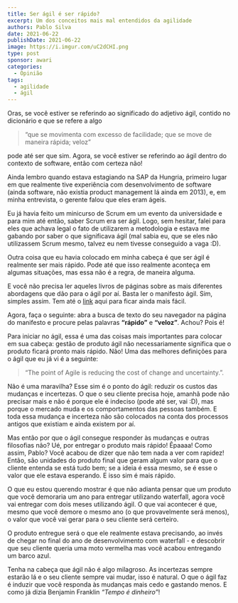```yaml
---
title: Ser ágil é ser rápido?
excerpt: Um dos conceitos mais mal entendidos da agilidade
authors: Pablo Silva
date: 2021-06-22
publishDate: 2021-06-22
image: https://i.imgur.com/uC2dCHI.png
type: post
sponsor: awari
categories:
  - Opinião
tags:
  - agilidade
  - ágil
---
```


Oras, se você estiver se referindo ao significado do adjetivo ágil, contido no dicionário e que se refere a algo 

> “que se movimenta com excesso de facilidade; que se move de maneira rápida; veloz”

pode até ser que sim. Agora, se você estiver se referindo ao ágil dentro do contexto de software, então com certeza não!

Ainda lembro quando estava estagiando na SAP da Hungria, primeiro lugar em que realmente tive experiência com desenvolvimento de software (ainda software, não existia product management lá ainda em 2013), e, em minha entrevista, o gerente falou que eles eram ágeis.

Eu já havia feito um minicurso de Scrum em um evento da universidade e para mim até então, saber Scrum era ser ágil. Logo, sem hesitar, falei para eles que achava legal o fato de utilizarem a metodologia e estava me gabando por saber o que significava ágil (mal sabia eu, que se eles não utilizassem Scrum mesmo, talvez eu nem tivesse conseguido a vaga :D).

Outra coisa que eu havia colocado em minha cabeça é que ser ágil é realmente ser mais rápido. Pode até que isso realmente aconteça em algumas situações, mas essa não é a regra, de maneira alguma. 

E você não precisa ler aqueles livros de páginas sobre as mais diferentes abordagens que dão para o ágil por aí. Basta ler o manifesto ágil. Sim, simples assim. Tem até o [link](http://agilemanifesto.org/iso/ptbr/manifesto.html) aqui para ficar ainda mais fácil. 

Agora, faça o seguinte: abra a busca de texto do seu navegador na página do manifesto e procure pelas palavras **“rápido”** e **“veloz”**. Achou? Pois é!

Para iniciar no ágil, essa é uma das coisas mais importantes para colocar em sua cabeça: gestão de produto ágil não necessariamente significa que o produto ficará pronto mais rápido. Não! Uma das melhores definições para o ágil que eu já vi é a seguinte:

> “The point of Agile is reducing the cost of change and uncertainty.”.

Não é uma maravilha? Esse sim é o ponto do ágil: reduzir os custos das mudanças e incertezas. O que o seu cliente precisa hoje, amanhã pode não precisar mais e não é porque ele é indeciso (pode até ser, vai :D), mas porque o mercado muda e os comportamentos das pessoas também. E toda essa mudança e incerteza não são colocados na conta dos processos antigos que existiam e ainda existem por aí.

Mas então por que o ágil consegue responder às mudanças e outras filosofias não? 
Ué, por entregar o produto mais rápido! Êpaaaa! Como assim, Pablo? Você acabou de dizer que não tem nada a ver com rapidez! 
Então, são unidades do produto final que geram algum valor para que o cliente entenda se está tudo bem; se a ideia é essa mesmo, se é esse o valor que ele estava esperando. E isso sim é mais rápido.

O que eu estou querendo mostrar é que não adianta pensar que um produto que você demoraria um ano para entregar utilizando waterfall, agora você vai entregar com dois meses utilizando ágil. O que vai acontecer é que, mesmo que você demore o mesmo ano (o que provavelmente será menos), o valor que você vai gerar para o seu cliente será certeiro. 

O produto entregue será o que ele realmente estava precisando, ao invés de chegar no final do ano de desenvolvimento com waterfall - e descobrir que seu cliente queria uma moto vermelha mas você acabou entregando um barco azul.

Tenha na cabeça que ágil não é algo milagroso. As incertezas sempre estarão lá e o seu cliente sempre vai mudar, isso é natural. O que o ágil faz é induzir que você responda às mudanças mais cedo e gastando menos. E como já dizia Benjamin Franklin *“Tempo é dinheiro”*!
